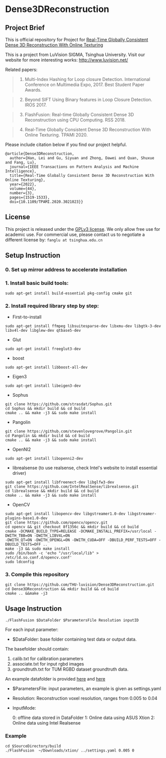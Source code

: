 # Dense3DReconstruction
## Project Brief
This is official repository for Project for [Real-Time Globally Consistent Dense 3D Reconstruction With Online Texturing](https://ieeexplore.ieee.org/document/9184935)

This is a project from LuVision SIGMA, Tsinghua University. Visit our website for more interesting works: http://www.luvision.net/

Related papers:

> 1.  Multi-Index Hashing for Loop closure Detection. International Conference on Multimedia Expo, 2017. Best Student Paper Awards. 

> 2.  Beyond SIFT Using Binary features in Loop Closure Detection. IROS 2017. 

> 3.  FlashFusion: Real-time Globally Consistent Dense 3D Reconstruction using CPU Computing. RSS 2018.

> 4.  Real-Time Globally Consistent Dense 3D Reconstruction With Online Texturing. TPAMI 2020.

Please include citation below if you find our project helpful. 
```
@article{Dense3DReconstruction,
  author={Han, Lei and Gu, Siyuan and Zhong, Dawei and Quan, Shuxue and Fang, Lu},
  journal={IEEE Transactions on Pattern Analysis and Machine Intelligence}, 
  title={Real-Time Globally Consistent Dense 3D Reconstruction With Online Texturing}, 
  year={2022},
  volume={44},
  number={3},
  pages={1519-1533},
  doi={10.1109/TPAMI.2020.3021023}}
```

## License
This project is released under the [GPLv3 license](LICENSE). We only allow free use for academic use. For commercial use, please contact us to negotiate a different license by: `fanglu at tsinghua.edu.cn`

## Setup Instruction  ################################################################

### 0. Set up mirror address to accelerate installation

### 1. Install basic build tools:
```
sudo apt-get install build-essential pkg-config cmake git
```
### 2. Install required library step by step:

* First-to-install
```
sudo apt-get install ffmpeg libsuitesparse-dev libxmu-dev libgtk-3-dev libv4l-dev libglew-dev qtbase5-dev
```
* Glut
```
sudo apt-get install freeglut3-dev
```
* boost
```
sudo apt-get install libboost-all-dev
```
* Eigen3
```
sudo apt-get install libeigen3-dev
```
* Sophus
```
git clone https://github.com/strasdat/Sophus.git
cd Sophus && mkdir build && cd build
cmake .. && make -j3 && sudo make install
```
* Pangolin
```
git clone https://github.com/stevenlovegrove/Pangolin.git
cd Pangolin && mkdir build && cd build
cmake .. && make -j3 && sudo make install
```
* OpenNI2
```
sudo apt-get install libopenni2-dev
```
* librealsense (to use realsense, check Intel's website to install essential driver)
```
sudo apt-get install libfreenect-dev libglfw3-dev
git clone https://github.com/IntelRealSense/librealsense.git
cd librealsense && mkdir build && cd build
cmake .. && make -j3 && sudo make install
```
* OpenCV 

```
sudo apt-get install libopencv-dev libgstreamer1.0-dev libgstreamer-plugins-base1.0-dev
git clone https://github.com/opencv/opencv.git
cd opencv && git checkout 8f1356c && mkdir build && cd build
cmake -DCMAKE_BUILD_TYPE=RELEASE -DCMAKE_INSTALL_PREFIX=/usr/local -DWITH_TBB=ON -DWITH_LIBV4L=ON
-DWITH_QT=ON -DWITH_OPENGL=ON -DWITH_CUDA=OFF -DBUILD_PERF_TESTS=OFF -DBUILD_TESTS=OFF ..
make -j3 && sudo make install
sudo /bin/bash -c 'echo "/usr/local/lib" > /etc/ld.so.conf.d/opencv.conf' 
sudo ldconfig
```

### 3. Compile this repository
```
git clone https://github.com/THU-luvision/Dense3DReconstruction.git
cd Dense3DReconstruction && mkdir build && cd build
cmake .. &&make -j3
```

## Usage Instruction ##############################################################
```
./FlashFusion $DataFolder $ParametersFile Resolution inputID
```
For each input parameter:

* $DataFolder: base folder containing test data or output data. 

The basefolder should contain:
1.  calib.txt for calibration parameters
2.  associate.txt for input rgbd images
3.  groundtruth.txt for TUM RGBD dataset groundtruth data.

An example datafolder is provided [here](http://153.35.185.228:81/opensource_data/TextureFusion/synthesis.zip) 
and [here](http://153.35.185.228:81/opensource_data/TextureFusion/xtion.zip)
* $ParametersFile: input parameters, an example is given as settings.yaml

* Resolution: Reconstruction voxel resolution, ranges from 0.005 to 0.04

* InputMode:

  0: offline data stored in DataFolder
  1: Online data using ASUS Xtion
  2: Online data using Intel Realsense
  
### Example
```
cd $SourceDirectory/build
./FlashFusion  ~/Downloads/xtion/ ../settings.yaml 0.005 0
```
